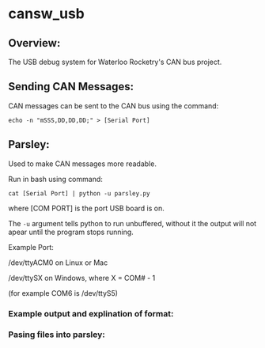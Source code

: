 # cansw_usb

## Overview:

The USB debug system for Waterloo Rocketry's CAN bus project.

## Sending CAN Messages:

CAN messages can be sent to the CAN bus using the command:

```echo -n "mSSS,DD,DD,DD;" > [Serial Port]```


## Parsley:

Used to make CAN messages more readable.

Run in bash using command:

```cat [Serial Port] | python -u parsley.py```

where [COM PORT] is the port USB board is on.

The ``-u`` argument tells python to run unbuffered, without it the output will not apear until the program stops running.

Example Port:

/dev/ttyACM0 on Linux or Mac

/dev/ttySX on Windows, where X = COM# - 1

(for example COM6 is /dev/ttyS5)

### Example output and explination of format:

### Pasing files into parsley:


